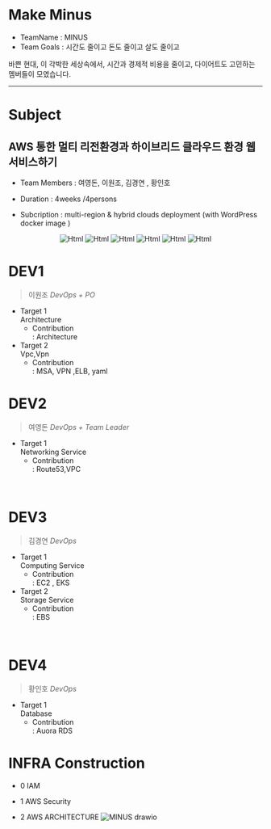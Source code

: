 # Make Minus 
- TeamName : MINUS
- Team Goals : 시간도 줄이고 돈도 줄이고 살도 줄이고

바쁜 현대, 이 각박한 세상속에서, 시간과 경제적 비용을 줄이고, 다이어트도 고민하는 멤버들이 모였습니다. 

----
# Subject 
## AWS 통한 멀티 리전환경과 하이브리드 클라우드 환경 웹서비스하기


- Team Members : 여영돈, 이원조, 김경연 , 황인호

- Duration : 4weeks /4persons

- Subcription :
multi-region & hybrid clouds deployment (with WordPress docker image ) 
<p align="center">
<img alt="Html" src ="https://img.shields.io/badge/Kubernetes-326CE5?&style=for-the-badge&logo=Kubernetes&logoColor=white"/>
<img alt="Html" src ="https://img.shields.io/badge/Amazon-232F3E?&style=for-the-badge&logo=Amazon&logoColor=white"/>
<img alt="Html" src ="https://img.shields.io/badge/Amazon EKS-FF9900?&style=for-the-badge&logo=Amazon EKS&logoColor=white"/>
<img alt="Html" src ="https://img.shields.io/badge/Amazon EC2-FF9900?&style=for-the-badge&logo=Amazon EC2&logoColor=white"/>
<img alt="Html" src ="https://img.shields.io/badge/CentOS-262577?&style=for-the-badge&logo=CentOS&logoColor=white"/>
<img alt="Html" src ="https://img.shields.io/badge/Amazon RDS-527FFF?&style=for-the-badge&logo=Amazon RDS&logoColor=white"/>
</p>






# DEV1
> 이원조  _DevOps + PO_
- Target 1 <br/>
Architecture
  -  Contribution <br/>
: Architecture
- Target 2 <br/>
Vpc,Vpn
  - Contribution <br/>
: MSA, VPN ,ELB, yaml

# DEV2
> 여영돈 
_DevOps + Team Leader_
- Target 1 <br/>
 Networking Service
  - Contribution <br/>
: Route53,VPC  
<br/>

# DEV3
> 김경연 _DevOps_  
- Target 1 <br/>
Computing Service 
  - Contribution <br/>
: EC2 , EKS
- Target 2 <br/>
Storage Service
  - Contribution <br/>
 : EBS

<br/>

# DEV4
> 황인호 _DevOps_
- Target 1 <br/>
Database 
  -  Contribution <br/>
: Auora RDS 

 
# INFRA Construction
- 0 IAM 

- 1  AWS Security 
 
- 2 AWS ARCHITECTURE
![MINUS drawio](https://user-images.githubusercontent.com/69344905/221841627-0305da07-65c4-4622-bf6a-564fb2d53f58.svg)


